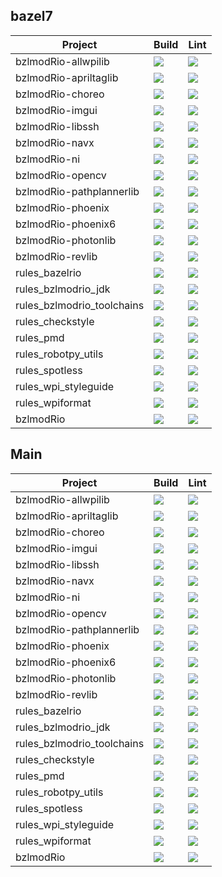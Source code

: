 ## bazel7
| Project | Build | Lint |
| ------- | ----- | ---- |
| bzlmodRio-allwpilib| <a href="https://github.com/bzlmodRio/bzlmodRio-allwpilib/tree/bazel7"><img src="https://github.com/bzlmodRio/bzlmodRio-allwpilib/actions/workflows/build.yml/badge.svg?branch=bazel7"></a>| <a href="https://github.com/bzlmodRio/bzlmodRio-allwpilib/tree/bazel7"><img src="https://github.com/bzlmodRio/bzlmodRio-allwpilib/actions/workflows/lint.yml/badge.svg?branch=bazel7"></a> |
| bzlmodRio-apriltaglib| <a href="https://github.com/bzlmodRio/bzlmodRio-apriltaglib/tree/bazel7"><img src="https://github.com/bzlmodRio/bzlmodRio-apriltaglib/actions/workflows/build.yml/badge.svg?branch=bazel7"></a>| <a href="https://github.com/bzlmodRio/bzlmodRio-apriltaglib/tree/bazel7"><img src="https://github.com/bzlmodRio/bzlmodRio-apriltaglib/actions/workflows/lint.yml/badge.svg?branch=bazel7"></a> |
| bzlmodRio-choreo| <a href="https://github.com/bzlmodRio/bzlmodRio-choreo/tree/bazel7"><img src="https://github.com/bzlmodRio/bzlmodRio-choreo/actions/workflows/build.yml/badge.svg?branch=bazel7"></a>| <a href="https://github.com/bzlmodRio/bzlmodRio-choreo/tree/bazel7"><img src="https://github.com/bzlmodRio/bzlmodRio-choreo/actions/workflows/lint.yml/badge.svg?branch=bazel7"></a> |
| bzlmodRio-imgui| <a href="https://github.com/bzlmodRio/bzlmodRio-imgui/tree/bazel7"><img src="https://github.com/bzlmodRio/bzlmodRio-imgui/actions/workflows/build.yml/badge.svg?branch=bazel7"></a>| <a href="https://github.com/bzlmodRio/bzlmodRio-imgui/tree/bazel7"><img src="https://github.com/bzlmodRio/bzlmodRio-imgui/actions/workflows/lint.yml/badge.svg?branch=bazel7"></a> |
| bzlmodRio-libssh| <a href="https://github.com/bzlmodRio/bzlmodRio-libssh/tree/bazel7"><img src="https://github.com/bzlmodRio/bzlmodRio-libssh/actions/workflows/build.yml/badge.svg?branch=bazel7"></a>| <a href="https://github.com/bzlmodRio/bzlmodRio-libssh/tree/bazel7"><img src="https://github.com/bzlmodRio/bzlmodRio-libssh/actions/workflows/lint.yml/badge.svg?branch=bazel7"></a> |
| bzlmodRio-navx| <a href="https://github.com/bzlmodRio/bzlmodRio-navx/tree/bazel7"><img src="https://github.com/bzlmodRio/bzlmodRio-navx/actions/workflows/build.yml/badge.svg?branch=bazel7"></a>| <a href="https://github.com/bzlmodRio/bzlmodRio-navx/tree/bazel7"><img src="https://github.com/bzlmodRio/bzlmodRio-navx/actions/workflows/lint.yml/badge.svg?branch=bazel7"></a> |
| bzlmodRio-ni| <a href="https://github.com/bzlmodRio/bzlmodRio-ni/tree/bazel7"><img src="https://github.com/bzlmodRio/bzlmodRio-ni/actions/workflows/build.yml/badge.svg?branch=bazel7"></a>| <a href="https://github.com/bzlmodRio/bzlmodRio-ni/tree/bazel7"><img src="https://github.com/bzlmodRio/bzlmodRio-ni/actions/workflows/lint.yml/badge.svg?branch=bazel7"></a> |
| bzlmodRio-opencv| <a href="https://github.com/bzlmodRio/bzlmodRio-opencv/tree/bazel7"><img src="https://github.com/bzlmodRio/bzlmodRio-opencv/actions/workflows/build.yml/badge.svg?branch=bazel7"></a>| <a href="https://github.com/bzlmodRio/bzlmodRio-opencv/tree/bazel7"><img src="https://github.com/bzlmodRio/bzlmodRio-opencv/actions/workflows/lint.yml/badge.svg?branch=bazel7"></a> |
| bzlmodRio-pathplannerlib| <a href="https://github.com/bzlmodRio/bzlmodRio-pathplannerlib/tree/bazel7"><img src="https://github.com/bzlmodRio/bzlmodRio-pathplannerlib/actions/workflows/build.yml/badge.svg?branch=bazel7"></a>| <a href="https://github.com/bzlmodRio/bzlmodRio-pathplannerlib/tree/bazel7"><img src="https://github.com/bzlmodRio/bzlmodRio-pathplannerlib/actions/workflows/lint.yml/badge.svg?branch=bazel7"></a> |
| bzlmodRio-phoenix| <a href="https://github.com/bzlmodRio/bzlmodRio-phoenix/tree/bazel7"><img src="https://github.com/bzlmodRio/bzlmodRio-phoenix/actions/workflows/build.yml/badge.svg?branch=bazel7"></a>| <a href="https://github.com/bzlmodRio/bzlmodRio-phoenix/tree/bazel7"><img src="https://github.com/bzlmodRio/bzlmodRio-phoenix/actions/workflows/lint.yml/badge.svg?branch=bazel7"></a> |
| bzlmodRio-phoenix6| <a href="https://github.com/bzlmodRio/bzlmodRio-phoenix6/tree/bazel7"><img src="https://github.com/bzlmodRio/bzlmodRio-phoenix6/actions/workflows/build.yml/badge.svg?branch=bazel7"></a>| <a href="https://github.com/bzlmodRio/bzlmodRio-phoenix6/tree/bazel7"><img src="https://github.com/bzlmodRio/bzlmodRio-phoenix6/actions/workflows/lint.yml/badge.svg?branch=bazel7"></a> |
| bzlmodRio-photonlib| <a href="https://github.com/bzlmodRio/bzlmodRio-photonlib/tree/bazel7"><img src="https://github.com/bzlmodRio/bzlmodRio-photonlib/actions/workflows/build.yml/badge.svg?branch=bazel7"></a>| <a href="https://github.com/bzlmodRio/bzlmodRio-photonlib/tree/bazel7"><img src="https://github.com/bzlmodRio/bzlmodRio-photonlib/actions/workflows/lint.yml/badge.svg?branch=bazel7"></a> |
| bzlmodRio-revlib| <a href="https://github.com/bzlmodRio/bzlmodRio-revlib/tree/bazel7"><img src="https://github.com/bzlmodRio/bzlmodRio-revlib/actions/workflows/build.yml/badge.svg?branch=bazel7"></a>| <a href="https://github.com/bzlmodRio/bzlmodRio-revlib/tree/bazel7"><img src="https://github.com/bzlmodRio/bzlmodRio-revlib/actions/workflows/lint.yml/badge.svg?branch=bazel7"></a> |
| rules_bazelrio| <a href="https://github.com/bzlmodRio/rules_bazelrio/tree/bazel7"><img src="https://github.com/bzlmodRio/rules_bazelrio/actions/workflows/build.yml/badge.svg?branch=bazel7"></a>| <a href="https://github.com/bzlmodRio/rules_bazelrio/tree/bazel7"><img src="https://github.com/bzlmodRio/rules_bazelrio/actions/workflows/lint.yml/badge.svg?branch=bazel7"></a> |
| rules_bzlmodrio_jdk| <a href="https://github.com/bzlmodRio/rules_bzlmodrio_jdk/tree/bazel7"><img src="https://github.com/bzlmodRio/rules_bzlmodrio_jdk/actions/workflows/build.yml/badge.svg?branch=bazel7"></a>| <a href="https://github.com/bzlmodRio/rules_bzlmodrio_jdk/tree/bazel7"><img src="https://github.com/bzlmodRio/rules_bzlmodrio_jdk/actions/workflows/lint.yml/badge.svg?branch=bazel7"></a> |
| rules_bzlmodrio_toolchains| <a href="https://github.com/bzlmodRio/rules_bzlmodrio_toolchains/tree/bazel7"><img src="https://github.com/bzlmodRio/rules_bzlmodrio_toolchains/actions/workflows/build.yml/badge.svg?branch=bazel7"></a>| <a href="https://github.com/bzlmodRio/rules_bzlmodrio_toolchains/tree/bazel7"><img src="https://github.com/bzlmodRio/rules_bzlmodrio_toolchains/actions/workflows/lint.yml/badge.svg?branch=bazel7"></a> |
| rules_checkstyle| <a href="https://github.com/bzlmodRio/rules_checkstyle/tree/bazel7"><img src="https://github.com/bzlmodRio/rules_checkstyle/actions/workflows/build.yml/badge.svg?branch=bazel7"></a>| <a href="https://github.com/bzlmodRio/rules_checkstyle/tree/bazel7"><img src="https://github.com/bzlmodRio/rules_checkstyle/actions/workflows/lint.yml/badge.svg?branch=bazel7"></a> |
| rules_pmd| <a href="https://github.com/bzlmodRio/rules_pmd/tree/bazel7"><img src="https://github.com/bzlmodRio/rules_pmd/actions/workflows/build.yml/badge.svg?branch=bazel7"></a>| <a href="https://github.com/bzlmodRio/rules_pmd/tree/bazel7"><img src="https://github.com/bzlmodRio/rules_pmd/actions/workflows/lint.yml/badge.svg?branch=bazel7"></a> |
| rules_robotpy_utils| <a href="https://github.com/bzlmodRio/rules_robotpy_utils/tree/bazel7"><img src="https://github.com/bzlmodRio/rules_robotpy_utils/actions/workflows/build.yml/badge.svg?branch=bazel7"></a>| <a href="https://github.com/bzlmodRio/rules_robotpy_utils/tree/bazel7"><img src="https://github.com/bzlmodRio/rules_robotpy_utils/actions/workflows/lint.yml/badge.svg?branch=bazel7"></a> |
| rules_spotless| <a href="https://github.com/bzlmodRio/rules_spotless/tree/bazel7"><img src="https://github.com/bzlmodRio/rules_spotless/actions/workflows/build.yml/badge.svg?branch=bazel7"></a>| <a href="https://github.com/bzlmodRio/rules_spotless/tree/bazel7"><img src="https://github.com/bzlmodRio/rules_spotless/actions/workflows/lint.yml/badge.svg?branch=bazel7"></a> |
| rules_wpi_styleguide| <a href="https://github.com/bzlmodRio/rules_wpi_styleguide/tree/bazel7"><img src="https://github.com/bzlmodRio/rules_wpi_styleguide/actions/workflows/build.yml/badge.svg?branch=bazel7"></a>| <a href="https://github.com/bzlmodRio/rules_wpi_styleguide/tree/bazel7"><img src="https://github.com/bzlmodRio/rules_wpi_styleguide/actions/workflows/lint.yml/badge.svg?branch=bazel7"></a> |
| rules_wpiformat| <a href="https://github.com/bzlmodRio/rules_wpiformat/tree/bazel7"><img src="https://github.com/bzlmodRio/rules_wpiformat/actions/workflows/build.yml/badge.svg?branch=bazel7"></a>| <a href="https://github.com/bzlmodRio/rules_wpiformat/tree/bazel7"><img src="https://github.com/bzlmodRio/rules_wpiformat/actions/workflows/lint.yml/badge.svg?branch=bazel7"></a> |
| bzlmodRio| <a href="https://github.com/bzlmodRio/bzlmodRio/tree/bazel7"><img src="https://github.com/bzlmodRio/bzlmodRio/actions/workflows/build.yml/badge.svg?branch=bazel7"></a>| <a href="https://github.com/bzlmodRio/bzlmodRio/tree/bazel7"><img src="https://github.com/bzlmodRio/bzlmodRio/actions/workflows/lint.yml/badge.svg?branch=bazel7"></a> |
## Main
| Project | Build | Lint |
| ------- | ----- | ---- |
| bzlmodRio-allwpilib| <a href="https://github.com/bzlmodRio/bzlmodRio-allwpilib"><img src="https://github.com/bzlmodRio/bzlmodRio-allwpilib/actions/workflows/build.yml/badge.svg"></a>| <a href="https://github.com/bzlmodRio/bzlmodRio-allwpilib"><img src="https://github.com/bzlmodRio/bzlmodRio-allwpilib/actions/workflows/lint.yml/badge.svg"></a> |
| bzlmodRio-apriltaglib| <a href="https://github.com/bzlmodRio/bzlmodRio-apriltaglib"><img src="https://github.com/bzlmodRio/bzlmodRio-apriltaglib/actions/workflows/build.yml/badge.svg"></a>| <a href="https://github.com/bzlmodRio/bzlmodRio-apriltaglib"><img src="https://github.com/bzlmodRio/bzlmodRio-apriltaglib/actions/workflows/lint.yml/badge.svg"></a> |
| bzlmodRio-choreo| <a href="https://github.com/bzlmodRio/bzlmodRio-choreo"><img src="https://github.com/bzlmodRio/bzlmodRio-choreo/actions/workflows/build.yml/badge.svg"></a>| <a href="https://github.com/bzlmodRio/bzlmodRio-choreo"><img src="https://github.com/bzlmodRio/bzlmodRio-choreo/actions/workflows/lint.yml/badge.svg"></a> |
| bzlmodRio-imgui| <a href="https://github.com/bzlmodRio/bzlmodRio-imgui"><img src="https://github.com/bzlmodRio/bzlmodRio-imgui/actions/workflows/build.yml/badge.svg"></a>| <a href="https://github.com/bzlmodRio/bzlmodRio-imgui"><img src="https://github.com/bzlmodRio/bzlmodRio-imgui/actions/workflows/lint.yml/badge.svg"></a> |
| bzlmodRio-libssh| <a href="https://github.com/bzlmodRio/bzlmodRio-libssh"><img src="https://github.com/bzlmodRio/bzlmodRio-libssh/actions/workflows/build.yml/badge.svg"></a>| <a href="https://github.com/bzlmodRio/bzlmodRio-libssh"><img src="https://github.com/bzlmodRio/bzlmodRio-libssh/actions/workflows/lint.yml/badge.svg"></a> |
| bzlmodRio-navx| <a href="https://github.com/bzlmodRio/bzlmodRio-navx"><img src="https://github.com/bzlmodRio/bzlmodRio-navx/actions/workflows/build.yml/badge.svg"></a>| <a href="https://github.com/bzlmodRio/bzlmodRio-navx"><img src="https://github.com/bzlmodRio/bzlmodRio-navx/actions/workflows/lint.yml/badge.svg"></a> |
| bzlmodRio-ni| <a href="https://github.com/bzlmodRio/bzlmodRio-ni"><img src="https://github.com/bzlmodRio/bzlmodRio-ni/actions/workflows/build.yml/badge.svg"></a>| <a href="https://github.com/bzlmodRio/bzlmodRio-ni"><img src="https://github.com/bzlmodRio/bzlmodRio-ni/actions/workflows/lint.yml/badge.svg"></a> |
| bzlmodRio-opencv| <a href="https://github.com/bzlmodRio/bzlmodRio-opencv"><img src="https://github.com/bzlmodRio/bzlmodRio-opencv/actions/workflows/build.yml/badge.svg"></a>| <a href="https://github.com/bzlmodRio/bzlmodRio-opencv"><img src="https://github.com/bzlmodRio/bzlmodRio-opencv/actions/workflows/lint.yml/badge.svg"></a> |
| bzlmodRio-pathplannerlib| <a href="https://github.com/bzlmodRio/bzlmodRio-pathplannerlib"><img src="https://github.com/bzlmodRio/bzlmodRio-pathplannerlib/actions/workflows/build.yml/badge.svg"></a>| <a href="https://github.com/bzlmodRio/bzlmodRio-pathplannerlib"><img src="https://github.com/bzlmodRio/bzlmodRio-pathplannerlib/actions/workflows/lint.yml/badge.svg"></a> |
| bzlmodRio-phoenix| <a href="https://github.com/bzlmodRio/bzlmodRio-phoenix"><img src="https://github.com/bzlmodRio/bzlmodRio-phoenix/actions/workflows/build.yml/badge.svg"></a>| <a href="https://github.com/bzlmodRio/bzlmodRio-phoenix"><img src="https://github.com/bzlmodRio/bzlmodRio-phoenix/actions/workflows/lint.yml/badge.svg"></a> |
| bzlmodRio-phoenix6| <a href="https://github.com/bzlmodRio/bzlmodRio-phoenix6"><img src="https://github.com/bzlmodRio/bzlmodRio-phoenix6/actions/workflows/build.yml/badge.svg"></a>| <a href="https://github.com/bzlmodRio/bzlmodRio-phoenix6"><img src="https://github.com/bzlmodRio/bzlmodRio-phoenix6/actions/workflows/lint.yml/badge.svg"></a> |
| bzlmodRio-photonlib| <a href="https://github.com/bzlmodRio/bzlmodRio-photonlib"><img src="https://github.com/bzlmodRio/bzlmodRio-photonlib/actions/workflows/build.yml/badge.svg"></a>| <a href="https://github.com/bzlmodRio/bzlmodRio-photonlib"><img src="https://github.com/bzlmodRio/bzlmodRio-photonlib/actions/workflows/lint.yml/badge.svg"></a> |
| bzlmodRio-revlib| <a href="https://github.com/bzlmodRio/bzlmodRio-revlib"><img src="https://github.com/bzlmodRio/bzlmodRio-revlib/actions/workflows/build.yml/badge.svg"></a>| <a href="https://github.com/bzlmodRio/bzlmodRio-revlib"><img src="https://github.com/bzlmodRio/bzlmodRio-revlib/actions/workflows/lint.yml/badge.svg"></a> |
| rules_bazelrio| <a href="https://github.com/bzlmodRio/rules_bazelrio"><img src="https://github.com/bzlmodRio/rules_bazelrio/actions/workflows/build.yml/badge.svg"></a>| <a href="https://github.com/bzlmodRio/rules_bazelrio"><img src="https://github.com/bzlmodRio/rules_bazelrio/actions/workflows/lint.yml/badge.svg"></a> |
| rules_bzlmodrio_jdk| <a href="https://github.com/bzlmodRio/rules_bzlmodrio_jdk"><img src="https://github.com/bzlmodRio/rules_bzlmodrio_jdk/actions/workflows/build.yml/badge.svg"></a>| <a href="https://github.com/bzlmodRio/rules_bzlmodrio_jdk"><img src="https://github.com/bzlmodRio/rules_bzlmodrio_jdk/actions/workflows/lint.yml/badge.svg"></a> |
| rules_bzlmodrio_toolchains| <a href="https://github.com/bzlmodRio/rules_bzlmodrio_toolchains"><img src="https://github.com/bzlmodRio/rules_bzlmodrio_toolchains/actions/workflows/build.yml/badge.svg"></a>| <a href="https://github.com/bzlmodRio/rules_bzlmodrio_toolchains"><img src="https://github.com/bzlmodRio/rules_bzlmodrio_toolchains/actions/workflows/lint.yml/badge.svg"></a> |
| rules_checkstyle| <a href="https://github.com/bzlmodRio/rules_checkstyle"><img src="https://github.com/bzlmodRio/rules_checkstyle/actions/workflows/build.yml/badge.svg"></a>| <a href="https://github.com/bzlmodRio/rules_checkstyle"><img src="https://github.com/bzlmodRio/rules_checkstyle/actions/workflows/lint.yml/badge.svg"></a> |
| rules_pmd| <a href="https://github.com/bzlmodRio/rules_pmd"><img src="https://github.com/bzlmodRio/rules_pmd/actions/workflows/build.yml/badge.svg"></a>| <a href="https://github.com/bzlmodRio/rules_pmd"><img src="https://github.com/bzlmodRio/rules_pmd/actions/workflows/lint.yml/badge.svg"></a> |
| rules_robotpy_utils| <a href="https://github.com/bzlmodRio/rules_robotpy_utils"><img src="https://github.com/bzlmodRio/rules_robotpy_utils/actions/workflows/build.yml/badge.svg"></a>| <a href="https://github.com/bzlmodRio/rules_robotpy_utils"><img src="https://github.com/bzlmodRio/rules_robotpy_utils/actions/workflows/lint.yml/badge.svg"></a> |
| rules_spotless| <a href="https://github.com/bzlmodRio/rules_spotless"><img src="https://github.com/bzlmodRio/rules_spotless/actions/workflows/build.yml/badge.svg"></a>| <a href="https://github.com/bzlmodRio/rules_spotless"><img src="https://github.com/bzlmodRio/rules_spotless/actions/workflows/lint.yml/badge.svg"></a> |
| rules_wpi_styleguide| <a href="https://github.com/bzlmodRio/rules_wpi_styleguide"><img src="https://github.com/bzlmodRio/rules_wpi_styleguide/actions/workflows/build.yml/badge.svg"></a>| <a href="https://github.com/bzlmodRio/rules_wpi_styleguide"><img src="https://github.com/bzlmodRio/rules_wpi_styleguide/actions/workflows/lint.yml/badge.svg"></a> |
| rules_wpiformat| <a href="https://github.com/bzlmodRio/rules_wpiformat"><img src="https://github.com/bzlmodRio/rules_wpiformat/actions/workflows/build.yml/badge.svg"></a>| <a href="https://github.com/bzlmodRio/rules_wpiformat"><img src="https://github.com/bzlmodRio/rules_wpiformat/actions/workflows/lint.yml/badge.svg"></a> |
| bzlmodRio| <a href="https://github.com/bzlmodRio/bzlmodRio"><img src="https://github.com/bzlmodRio/bzlmodRio/actions/workflows/build.yml/badge.svg"></a>| <a href="https://github.com/bzlmodRio/bzlmodRio"><img src="https://github.com/bzlmodRio/bzlmodRio/actions/workflows/lint.yml/badge.svg"></a> |
